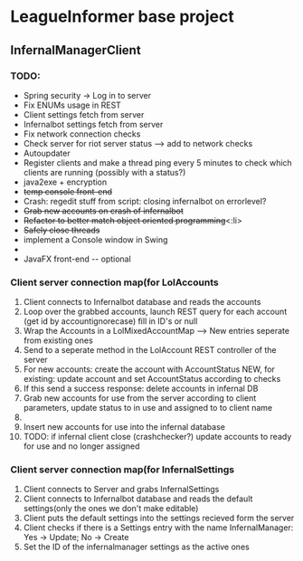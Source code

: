 <h1>LeagueInformer base project</h1>
<h2>InfernalManagerClient</h2>
<h3>TODO:</h3>	
<ul>
<li>Spring security -> Log in to server</li>
<li>Fix ENUMs usage in REST</li>
<li>Client settings fetch from server</li>
<li>Infernalbot settings fetch from server</li>
<li>Fix network connection checks</li>
<li>Check server for riot server status --> add to network checks</li>
<li>Autoupdater</li>
<li>Register clients and make a thread ping every 5 minutes to check which clients are running (possibly with a status?)</li>
<li>java2exe + encryption</li>
<li><del>temp console front-end</del></li>
<li>Crash: regedit stuff from script: closing infernalbot on errorlevel?</li>
<li><del>Grab new accounts on crash of infernalbot<del></li>
<li><del>Refactor to better match object oriented programming</del><:li>
<li><del>Safely close threads</del</li>
<li>implement a Console window in Swing<li>
<li>JavaFX front-end -- optional </li>
</ul>

<h3>Client server connection map(for LolAccounts</h3>
<ol>
<li>Client connects to Infernalbot database and reads the accounts</li>
<li>Loop over the grabbed accounts, launch REST query for each account (get id by accountignorecase) fill in ID's or null</li>
<li>Wrap the Accounts in a LolMixedAccountMap --> New entries seperate from existing ones</li>
<li>Send to a seperate method in the LolAccount REST controller of the server</li>
<li>For new accounts: create the account with AccountStatus NEW, for existing: update account and set AccountStatus according to checks</li>
<li>If this send a success response: delete accounts in infernal DB</li>
<li>Grab new accounts for use from the server according to client parameters, update status to in use and assigned to to client name<li>
<li>Insert new accounts for use into the infernal database</li>
<li>TODO: if infernal client close (crashchecker?) update accounts to ready for use and no longer assigned</li>
</ol>

<h3>Client server connection map(for InfernalSettings</h3>
<ol>
<li>Client connects to Server and grabs InfernalSettings</li>
<li>Client connects to Infernalbot database and reads the default settings(only the ones we don't make editable)</li>
<li>Client puts the default settings into the settings recieved form the server</li>
<li>Client checks if there is a Settings entry with the name InfernalManager: Yes -> Update; No -> Create</li>
<li>Set the ID of the infernalmanager settings as the active ones</li>
</ol>